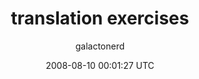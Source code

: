 ---
title: 'translation exercises'
posts: 1
hash: 'aeMyCd05'
author: 'galactonerd'
date: 2008-08-10 00:01:27 UTC
sources:
  - https://tokipona.yahoogroups.narkive.com/aeMyCd05
---